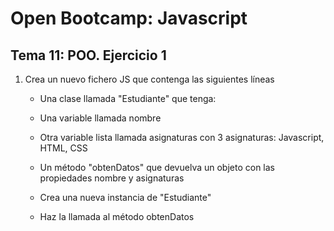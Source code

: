 # Open Bootcamp: Javascript

## Tema 11: POO. Ejercicio 1

1. Crea un nuevo fichero JS que contenga las siguientes líneas

   - Una clase llamada "Estudiante" que tenga:

   - Una variable llamada nombre

   - Otra variable lista llamada asignaturas con 3 asignaturas: Javascript, HTML, CSS

   - Un método "obtenDatos" que devuelva un objeto con las propiedades nombre y asignaturas

   - Crea una nueva instancia de "Estudiante"

   - Haz la llamada al método obtenDatos

